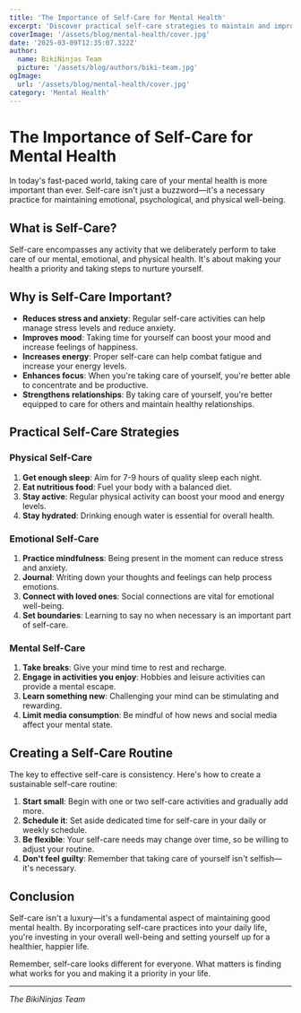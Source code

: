 ```yaml
---
title: 'The Importance of Self-Care for Mental Health'
excerpt: 'Discover practical self-care strategies to maintain and improve your mental health in today's fast-paced world.'
coverImage: '/assets/blog/mental-health/cover.jpg'
date: '2025-03-09T12:35:07.322Z'
author:
  name: BikiNinjas Team
  picture: '/assets/blog/authors/biki-team.jpg'
ogImage:
  url: '/assets/blog/mental-health/cover.jpg'
category: 'Mental Health'
---
```


# The Importance of Self-Care for Mental Health

In today's fast-paced world, taking care of your mental health is more important than ever. Self-care isn't just a buzzword—it's a necessary practice for maintaining emotional, psychological, and physical well-being.

## What is Self-Care?

Self-care encompasses any activity that we deliberately perform to take care of our mental, emotional, and physical health. It's about making your health a priority and taking steps to nurture yourself.

## Why is Self-Care Important?

- **Reduces stress and anxiety**: Regular self-care activities can help manage stress levels and reduce anxiety.
- **Improves mood**: Taking time for yourself can boost your mood and increase feelings of happiness.
- **Increases energy**: Proper self-care can help combat fatigue and increase your energy levels.
- **Enhances focus**: When you're taking care of yourself, you're better able to concentrate and be productive.
- **Strengthens relationships**: By taking care of yourself, you're better equipped to care for others and maintain healthy relationships.

## Practical Self-Care Strategies

### Physical Self-Care

1. **Get enough sleep**: Aim for 7-9 hours of quality sleep each night.
2. **Eat nutritious food**: Fuel your body with a balanced diet.
3. **Stay active**: Regular physical activity can boost your mood and energy levels.
4. **Stay hydrated**: Drinking enough water is essential for overall health.

### Emotional Self-Care

1. **Practice mindfulness**: Being present in the moment can reduce stress and anxiety.
2. **Journal**: Writing down your thoughts and feelings can help process emotions.
3. **Connect with loved ones**: Social connections are vital for emotional well-being.
4. **Set boundaries**: Learning to say no when necessary is an important part of self-care.

### Mental Self-Care

1. **Take breaks**: Give your mind time to rest and recharge.
2. **Engage in activities you enjoy**: Hobbies and leisure activities can provide a mental escape.
3. **Learn something new**: Challenging your mind can be stimulating and rewarding.
4. **Limit media consumption**: Be mindful of how news and social media affect your mental state.

## Creating a Self-Care Routine

The key to effective self-care is consistency. Here's how to create a sustainable self-care routine:

1. **Start small**: Begin with one or two self-care activities and gradually add more.
2. **Schedule it**: Set aside dedicated time for self-care in your daily or weekly schedule.
3. **Be flexible**: Your self-care needs may change over time, so be willing to adjust your routine.
4. **Don't feel guilty**: Remember that taking care of yourself isn't selfish—it's necessary.

## Conclusion

Self-care isn't a luxury—it's a fundamental aspect of maintaining good mental health. By incorporating self-care practices into your daily life, you're investing in your overall well-being and setting yourself up for a healthier, happier life.

Remember, self-care looks different for everyone. What matters is finding what works for you and making it a priority in your life.

---

*The BikiNinjas Team*
